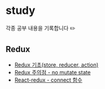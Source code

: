 # study

각종 공부 내용을 기록합니다 ✏️

## Redux

- [Redux 기초(store, reducer, action)](https://github.com/hayeonii/study/pull/1)
- [Redux 주의점 - no mutate state](https://github.com/hayeonii/study/pull/2)
- [React-redux - connect 함수](https://github.com/hayeonii/study/pull/3)
